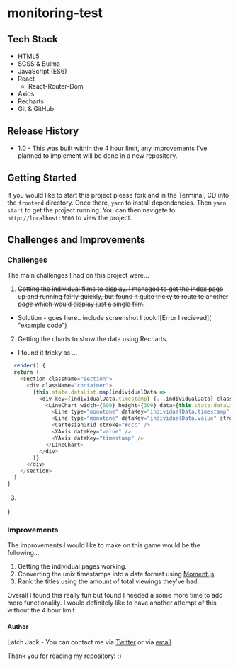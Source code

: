 # monitoring-test

## Tech Stack
+ HTML5
+ SCSS & Bulma
+ JavaScript (ES6)
+ React
  + React-Router-Dom
+ Axios
+ Recharts
+ Git & GitHub

## Release History

+ 1.0 - This was built within the 4 hour limit, any improvements I've planned to implement will be done in a new repository.

## Getting Started
If you would like to start this project please fork and in the Terminal, CD into the `frontend` directory. Once there, `yarn` to install dependencies. Then `yarn start` to get the project running. You can then navigate to `http://localhost:3000` to view the project.

## Challenges and Improvements

### Challenges
The main challenges I had on this project were...
1. ~~Getting the individual films to display. I managed to get the index page up and running fairly quickly, but found it quite tricky to route to another *page* which would display just a single film.~~
  * Solution - goes here.. include screenshot I took
  ![Error I recieved]( "example code")
2. Getting the charts to show the data using Recharts.
  * I found it tricky as ...
  ```js
    render() {
    return (
      <section className="section">
        <div className="container">
          {this.state.dataList.map(individualData =>
            <div key={individualData.timestamp} {...individualData} className="columns is-mobile is-multiline">
              <LineChart width={600} height={300} data={this.state.dataList}>
                <Line type="monotone" dataKey="individualData.timestamp" stroke="#8884d8" />
                <Line type="monotone" dataKey="individualData.value" stroke="#82ca9d" />
                <CartesianGrid stroke="#ccc" />
                <XAxis dataKey="value" />
                <YAxis dataKey="timestamp" />
              </LineChart>
            </div>
          )}
        </div>
      </section>
    )
  }
  ```
3. 

}

### Improvements
The improvements I would like to make on this game would be the following...
1. Getting the individual pages working.
2. Converting the unix timestamps into a date format using [Moment.js](https://momentjs.com/).
3. Rank the titles using the amount of total viewings they've had.

Overall I found this really fun but found I needed a some more time to add more functionality. I would definitely like to have another attempt of this without the 4 hour limit.

#### Author
Latch Jack - You can contact me via [Twitter](https://twitter.com/LatchCodes "My twitter profile") or via [email](mailto:latch.jack@gmail.com "my email").

Thank you for reading my repository! :)